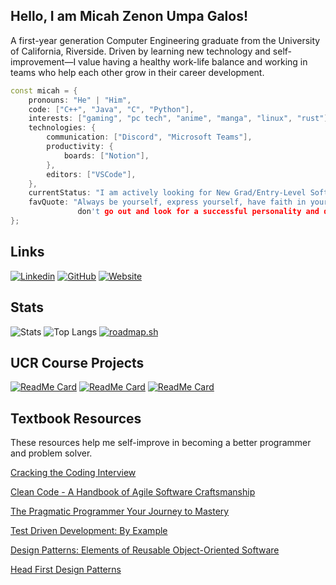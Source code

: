 ## Hello, I am Micah Zenon Umpa Galos!

A first-year generation Computer Engineering graduate from the University of California, Riverside. Driven by learning new technology and self-improvement—I value having a healthy work-life balance and working in teams who help each other grow in their career development.

```c++
const micah = {
    pronouns: "He" | "Him",
    code: ["C++", "Java", "C", "Python"],
    interests: ["gaming", "pc tech", "anime", "manga", "linux", "rust"],
    technologies: {
        communication: ["Discord", "Microsoft Teams"],
        productivity: {
            boards: ["Notion"],
        },
        editors: ["VSCode"],
    },
    currentStatus: "I am actively looking for New Grad/Entry-Level Software Engineering Positions",
    favQuote: "Always be yourself, express yourself, have faith in yourself, 
               don't go out and look for a successful personality and duplicate it --Bruce Lee"
};
```

## Links 
[![Linkedin](https://img.shields.io/badge/-linkedin-blue?style=for-the-badge&logo=Linkedin&logoColor=white&link=https://www.linkedin.com/in/micahgalos/)](https://www.linkedin.com/in/micahgalos/)
[![GitHub](https://img.shields.io/badge/-Github-gray?style=for-the-badge&logo=Github&logoColor=white)](https://github.com/micahgalos/)
[![Website](https://img.shields.io/badge/-Website-teal?style=for-the-badge&logo=Netlify&logoColor=white)](https://micahzugalos.netlify.app/)

## Stats
![Stats](https://github-readme-stats.vercel.app/api?username=micahgalos&title_color=539BF5&icon_color=1F6FEB&text_color=ADBAC7&bg_color=22272E&show_icons=true)
![Top Langs](https://github-readme-stats.vercel.app/api/top-langs/?username=micahgalos&layout=compact&title_color=539BF5&icon_color=1F6FEB&text_color=ADBAC7&bg_color=22272E&show_icons=true&card_width=445)
[![roadmap.sh](https://roadmap.sh/card/wide/66714609c0f2325c342095a3?variant=dark&roadmaps=cyber-security)](https://roadmap.sh)

## UCR Course Projects

[![ReadMe Card](https://github-readme-stats.vercel.app/api/pin/?username=micahgalos&repo=J2M_Compiler&show_owner=true)](https://github.com/micahgalos/J2M_Compiler)
[![ReadMe Card](https://github-readme-stats.vercel.app/api/pin/?username=micahgalos&repo=Remote_Shell&show_owner=true)](https://github.com/micahgalos/Remote_Shell)
[![ReadMe Card](https://github-readme-stats.vercel.app/api/pin/?username=micahgalos&repo=FourWay_Traffic_Light&show_owner=true)](https://github.com/micahgalos/FourWay_Traffic_Light)

## Textbook Resources

These resources help me self-improve in becoming a better programmer and problem solver.

[Cracking the Coding Interview](https://www.amazon.com/Cracking-Coding-Interview-Programming-Questions/dp/0984782850)

[Clean Code - A Handbook of Agile Software Craftsmanship](https://www.amazon.com/Clean-Code-Handbook-Software-Craftsmanship/dp/0132350882)

[The Pragmatic Programmer Your Journey to Mastery](https://www.amazon.com/Pragmatic-Programmer-journey-mastery-Anniversary/dp/0135957052)

[Test Driven Development: By Example](https://www.amazon.com/Test-Driven-Development-Kent-Beck/dp/0321146530)

[Design Patterns: Elements of Reusable Object-Oriented Software](https://www.amazon.com/Design-Patterns-Elements-Reusable-Object-Oriented/dp/0201633612)

[Head First Design Patterns](https://www.amazon.com/Head-First-Design-Patterns-Brain-Friendly/dp/0596007124)

